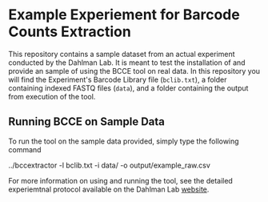 # Example Experiement for Barcode Counts Extraction

This repository contains a sample dataset from an actual experiment conducted by the Dahlman Lab. It is meant to test the installation of and provide an sample of using the BCCE tool on real data. In this repository you will find the Experiment's Barcode Library file (`bclib.txt`), a folder containing indexed FASTQ files (`data`), and a folder containing the output from execution of the tool.

## Running BCCE on Sample Data

To run the tool on the sample data provided, simply type the following command

   ../bccextractor -l bclib.txt -i data/ -o output/example_raw.csv

For more information on using and running the tool, see the detailed experiemtnal protocol available on the Dahlman Lab [website](http://dahlmanlab.org).
